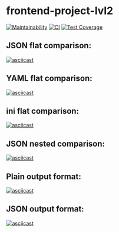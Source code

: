 # frontend-project-lvl2
[![Maintainability](https://api.codeclimate.com/v1/badges/e3678b0710629afd321c/maintainability)](https://codeclimate.com/github/nightlord189/frontend-project-lvl2)
[![CI](https://github.com/nightlord189/frontend-project-lvl2/workflows/main/badge.svg)](https://github.com/nightlord189/frontend-project-lvl2/actions)
[![Test Coverage](https://api.codeclimate.com/v1/badges/e3678b0710629afd321c/test_coverage)](https://codeclimate.com/github/nightlord189/frontend-project-lvl2/test_coverage)

## JSON flat comparison:
[![asciicast](https://asciinema.org/a/tNlOdrGrQh5ZUU19GygwtbmGX.svg)](https://asciinema.org/a/tNlOdrGrQh5ZUU19GygwtbmGX)

## YAML flat comparison:
[![asciicast](https://asciinema.org/a/bUbbgef78aUuX170CERMyuRmx.svg)](https://asciinema.org/a/bUbbgef78aUuX170CERMyuRmx)

## ini flat comparison:
[![asciicast](https://asciinema.org/a/oeA4DWD1R6LHFLGmIi76uWlTc.svg)](https://asciinema.org/a/oeA4DWD1R6LHFLGmIi76uWlTc)

## JSON nested comparison:
[![asciicast](https://asciinema.org/a/mDeUcOm5SheapFgqDdxdrTxN3.svg)](https://asciinema.org/a/mDeUcOm5SheapFgqDdxdrTxN3)

## Plain output format:
[![asciicast](https://asciinema.org/a/2YFWw3RR8JtrBs8vrbyCRg6kn.svg)](https://asciinema.org/a/2YFWw3RR8JtrBs8vrbyCRg6kn)

## JSON output format:
[![asciicast](https://asciinema.org/a/FPoY5ibmaJa7aCVH7IghWqv8S.svg)](https://asciinema.org/a/FPoY5ibmaJa7aCVH7IghWqv8S)